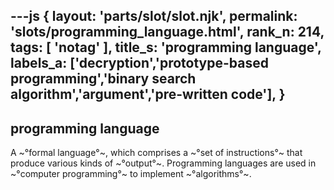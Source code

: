 ---js
{
  layout: 'parts/slot/slot.njk',
  permalink: 'slots/programming_language.html',
  rank_n: 214,
  tags: [ 'notag' ],
  title_s: 'programming language',
  labels_a: ['decryption','prototype-based programming','binary search algorithm','argument','pre-written code'],
}
---
## programming language

A ~°formal language°~, which comprises a ~°set of instructions°~ that produce various kinds of ~°output°~. Programming languages are used in ~°computer programming°~ to implement ~°algorithms°~.
